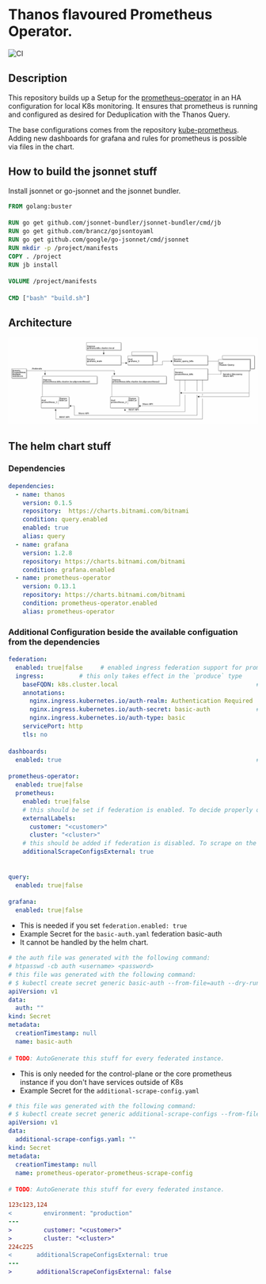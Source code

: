 # Thanos flavoured Prometheus Operator.
![CI](https://github.com/Cellebyte/helm/workflows/CI/badge.svg?branch=release)
## Description

This repository builds up a Setup for the [prometheus-operator](https://github.com/coreos/prometheus-operator) in an HA configuration for local K8s monitoring.
It ensures that prometheus is running and configured as desired for Deduplication with the Thanos Query.

The base configurations comes from the repository [kube-prometheus](https://github.com/coreos/kube-prometheus). Adding new dashboards for grafana and rules for prometheus is possible via files in the chart.

## How to build the jsonnet stuff
Install jsonnet or go-jsonnet and the jsonnet bundler.


```Dockerfile
FROM golang:buster

RUN go get github.com/jsonnet-bundler/jsonnet-bundler/cmd/jb
RUN go get github.com/brancz/gojsontoyaml
RUN go get github.com/google/go-jsonnet/cmd/jsonnet
RUN mkdir -p /project/manifests
COPY . /project
RUN jb install

VOLUME /project/manifests

CMD ["bash" "build.sh"]

```

## Architecture

![](Architecture-Graph-Thanos.png)

## The helm chart stuff

### Dependencies

```yaml
dependencies:
  - name: thanos
    version: 0.1.5
    repository:  https://charts.bitnami.com/bitnami
    condition: query.enabled
    enabled: true
    alias: query
  - name: grafana
    version: 1.2.8
    repository: https://charts.bitnami.com/bitnami
    condition: grafana.enabled
  - name: prometheus-operator
    version: 0.13.1
    repository: https://charts.bitnami.com/bitnami
    condition: prometheus-operator.enabled
    alias: prometheus-operator
```

### Additional Configuration beside the available configuation from the dependencies

```yaml
federation:
  enabled: true|false     # enabled ingress federation support for prometheus
  ingress:          # this only takes effect in the `produce` type
    baseFQDN: k8s.cluster.local                                       # gets extended with prefix prometheus-(0-N) for every replica in .
    annotations:
      nginx.ingress.kubernetes.io/auth-realm: Authentication Required
      nginx.ingress.kubernetes.io/auth-secret: basic-auth             # this needs to be created by hand.
      nginx.ingress.kubernetes.io/auth-type: basic
    servicePort: http
    tls: no

dashboards:
  enabled: true                                                       # handles the templating of the dashboard ConfigMaps.

prometheus-operator:
  enabled: true|false
  prometheus:
    enabled: true|false
    # this should be set if federation is enabled. To decide properly on the different instances.
    externalLabels:
      customer: "<customer>"
      cluster: "<cluster>"
    # this should be added if federation is disabled. To scrape on the other federated prometheus instances.
    additionalScrapeConfigsExternal: true
      

query:
  enabled: true|false

grafana:
  enabled: true|false

```

* This is needed if you set `federation.enabled: true`
* Example Secret for the `basic-auth.yaml` federation basic-auth
* It cannot be handled by the helm chart.

```yaml
# the auth file was generated with the following command:
# htpasswd -cb auth <username> <password>
# this file was generated with the following command:
# $ kubectl create secret generic basic-auth --from-file=auth --dry-run -oyaml > basic-auth.yaml
apiVersion: v1
data:
  auth: ""
kind: Secret
metadata:
  creationTimestamp: null
  name: basic-auth

# TODO: AutoGenerate this stuff for every federated instance.
```

* This is only needed for the control-plane or the core prometheus instance if you don't have services
  outside of K8s
* Example Secret for the `additional-scrape-config.yaml`

```yaml
# this file was generated with the following command:
# $ kubectl create secret generic additional-scrape-configs --from-file=prometheus-additional.yaml --dry-run -oyaml > additional-scrape-configs.yaml
apiVersion: v1
data:
  additional-scrape-configs.yaml: ""
kind: Secret
metadata:
  creationTimestamp: null
  name: prometheus-operator-prometheus-scrape-config

# TODO: AutoGenerate this stuff for every federated instance.
```


```diff
123c123,124
<         environment: "production"
---
>         customer: "<customer>"
>         cluster: "<cluster>"
224c225
<       additionalScrapeConfigsExternal: true
---
>       additionalScrapeConfigsExternal: false
```
